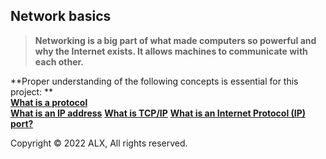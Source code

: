 ## **Network basics**  
> **Networking is a big part of what made computers so powerful and why the Internet exists. It allows machines to communicate with each other.**
> 
**Proper understanding of the following concepts is essential for this project: **  
[**What is a protocol**](https://www.techtarget.com/searchnetworking/definition/protocol)  
[**What is an IP address**](https://computer.howstuffworks.com/internet/basics/what-is-an-ip-address.htm)
[**What is TCP/IP**](https://www.techtarget.com/searchnetworking/definition/TCP-IP)
[**What is an Internet Protocol (IP) port?**](https://www.lifewire.com/port-numbers-on-computer-networks-817939)

Copyright © 2022 ALX, All rights reserved.
